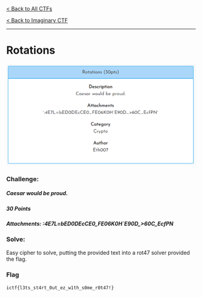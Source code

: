 [< Back to All CTFs](https://github.com/KrisLloyd/Python/tree/master/CTF#ctf-solves)

[< Back to Imaginary CTF](https://github.com/KrisLloyd/Python/tree/master/CTF#imaginary-ctf-ongoing-2021)
***

# Rotations

![Rotations Challenge](Rotations.PNG)

### Challenge:
##### Caesar would be proud.
##### 30 Points
##### Attachments: :4E7L=bED0DEcCE0_FE06K0H\`E90D_>60C_EcfPN

### Solve:

Easy cipher to solve, putting the provided text into a rot47 solver provided the flag.


### Flag
```
ictf{l3ts_st4rt_0ut_ez_w1th_s0me_r0t47!}
```
